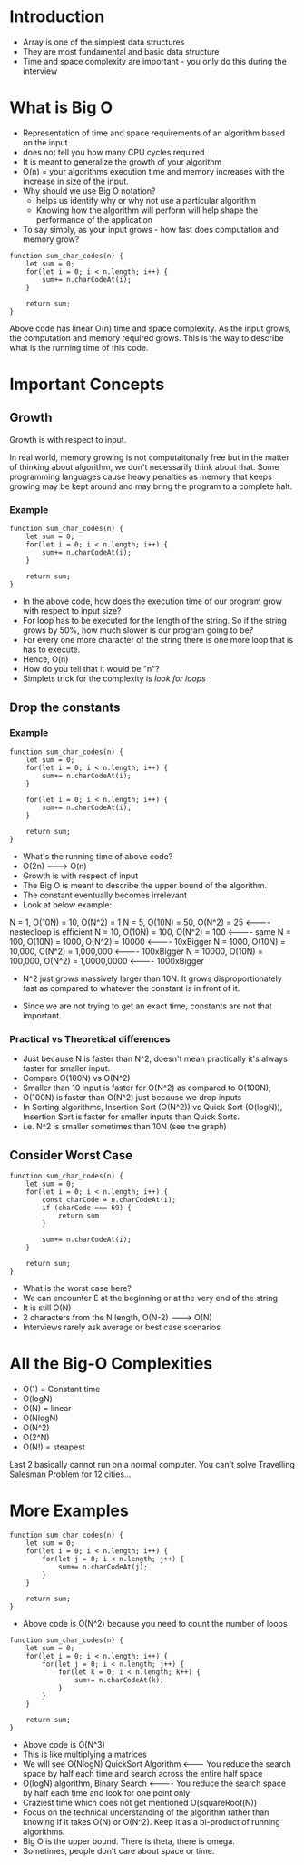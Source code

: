 # Introduction

- Array is one of the simplest data structures
- They are most fundamental and basic data structure
- Time and space complexity are important - you only do this during the interview

# What is Big O

- Representation of time and space requirements of an algorithm based on the input
- does not tell you how many CPU cycles required
- It is meant to generalize the growth of your algorithm
- O(n) = your algorithms execution time and memory increases with the increase in size of the input.
- Why should we use Big O notation?
    * helps us identify why or why not use a particular algorithm
    * Knowing how the algorithm will perform will help shape the performance of the application
- To say simply, as your input grows - how fast does computation and memory grow?


```
function sum_char_codes(n) {
    let sum = 0;
    for(let i = 0; i < n.length; i++) {
        sum+= n.charCodeAt(i);
    }

    return sum;
}
```

Above code has linear O(n) time and space complexity. As the input grows, the computation and memory required grows. This is the way to describe what is the running time of this code.

# Important Concepts

## Growth
Growth is with respect to input.

In real world, memory growing is not computaitonally free but in the matter of thinking about algorithm, we don't necessarily think about that. Some programming languages cause heavy penalties as memory that keeps growing may be kept around and may bring the program to a complete halt.


### Example
```
function sum_char_codes(n) {
    let sum = 0;
    for(let i = 0; i < n.length; i++) {
        sum+= n.charCodeAt(i);
    }

    return sum;
}
```

- In the above code, how does the execution time of our program grow with respect to input size?
-  For loop has to be executed for the length of the string. So if the string grows by 50%, how much slower is our program going to be?
- For every one more character of the string there is one more loop that is has to execute.
- Hence, O(n)
- How do you tell that it would be "n"?
- Simplets trick for the complexity is *look for loops*

## Drop the constants

### Example
```
function sum_char_codes(n) {
    let sum = 0;
    for(let i = 0; i < n.length; i++) {
        sum+= n.charCodeAt(i);
    }

    for(let i = 0; i < n.length; i++) {
        sum+= n.charCodeAt(i);
    }

    return sum;
}
```
- What's the running time of above code?
- O(2n) ---> O(n)
- Growth is with respect of input
- The Big O is meant to describe the upper bound of the algorithm.
- The constant eventually becomes irrelevant
- Look at below example:

N = 1,      O(10N) = 10,        O(N^2) = 1
N = 5,      O(10N) = 50,        O(N^2) = 25             <---- nestedloop is efficient
N = 10,     O(10N) = 100,       O(N^2) = 100            <---- same
N = 100,    O(10N) = 1000,      O(N^2) = 10000          <---- 10xBigger
N = 1000,   O(10N) = 10,000,    O(N^2) = 1,000,000      <---- 100xBigger
N = 10000,  O(10N) = 100,000,   O(N^2) = 1,0000,0000    <---- 1000xBigger

- N^2 just grows massively larger than 10N. It grows disproportionately fast as compared to whatever the constant is in front of it.

[](images/img1.png?raw=true)

- Since we are not trying to get an exact time, constants are not that important.

### Practical vs Theoretical differences
- Just because N is faster than N^2, doesn't mean practically it's always faster for smaller input.
- Compare O(100N) vs O(N^2)
- Smaller than 10 input is faster for O(N^2) as compared to O(100N);
- O(100N) is faster than O(N^2) just because we drop inputs
- In Sorting algorithms, Insertion Sort (O(N^2)) vs Quick Sort (O(logN)), Insertion Sort is faster for smaller inputs than Quick Sorts.
- i.e. N^2 is smaller sometimes than 10N (see the graph)

## Consider Worst Case
```
function sum_char_codes(n) {
    let sum = 0;
    for(let i = 0; i < n.length; i++) {
        const charCode = n.charCodeAt(i);
        if (charCode === 69) {
            return sum
        }

        sum+= n.charCodeAt(i);
    }

    return sum;
}
```
- What is the worst case here?
- We can encounter E at the beginning or at the very end of the string
- It is still O(N)
- 2 characters from the N length, O(N-2) ---> O(N)
- Interviews rarely ask average or best case scenarios

# All the Big-O Complexities
[](https://github.com/ankitbtanna/interview-cake/blob/main/28-last-algorithm-course/images/img2.png?raw=true)

- O(1) = Constant time
- O(logN)
- O(N) = linear
- O(NlogN)
- O(N^2)
- O(2^N)
- O(N!) = steapest

Last 2 basically cannot run on a normal computer. You can't solve Travelling Salesman Problem for 12 cities...

# More Examples
```
function sum_char_codes(n) {
    let sum = 0;
    for(let i = 0; i < n.length; i++) {
        for(let j = 0; i < n.length; j++) {
            sum+= n.charCodeAt(j);
        }
    }

    return sum;
}
```
- Above code is O(N^2) because you need to count the number of loops
```
function sum_char_codes(n) {
    let sum = 0;
    for(let i = 0; i < n.length; i++) {
        for(let j = 0; i < n.length; j++) {
            for(let k = 0; i < n.length; k++) {
                sum+= n.charCodeAt(k);
            }
        }
    }

    return sum;
}
```
- Above code is O(N^3)
- This is like multiplying a matrices
- We will see O(NlogN) QuickSort Algorithm <--- You reduce the search space by half each time and search across the entire half space
- O(logN) algorithm, Binary Search <---- You reduce the search space by half each time and look for one point only
- Craziest time which does not get mentioned O(squareRoot(N))
- Focus on the technical understanding of the algorithm rather than knowing if it takes O(N) or O(N^2). Keep it as a bi-product of running algorithms.
- Big O is the upper bound. There is theta, there is omega. 
- Sometimes, people don't care about space or time. 
